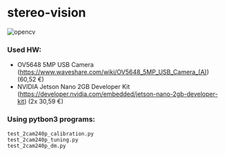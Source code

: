 # stereo-vision
![opencv](https://user-images.githubusercontent.com/18431164/144752272-bc254854-ac13-4cba-8d07-ae54112dbdde.png)
### Used HW:
- OV5648 5MP USB Camera (https://www.waveshare.com/wiki/OV5648_5MP_USB_Camera_(A)) (60,52 €)
- NVIDIA Jetson Nano 2GB Developer Kit (https://developer.nvidia.com/embedded/jetson-nano-2gb-developer-kit) (2x 30,59 €)

### Using pytbon3 programs:
```
test_2cam240p_calibration.py
test_2cam240p_tuning.py
test_2cam240p_dm.py
```
